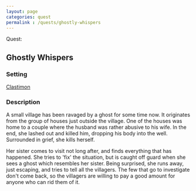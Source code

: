 ```yaml
---
layout: page
categories: quest
permalink : /quests/ghostly-whispers
---
```


Quest:
## Ghostly Whispers

### Setting
[Clastimon][clastimon]

### Description
A small village has been ravaged by a ghost for some time now. It originates from the group of houses just outside the village. One of the houses was home to a couple where the husband was rather abusive to his wife. In the end, she lashed out and killed him, dropping his body into the well. Surrounded in grief, she kills herself.

Her sister comes to visit not long after, and finds everything that has happened. She tries to 'fix' the situation, but is caught off guard when she sees a ghost which resembles her sister. Being surprised, she runs away, just escaping, and tries to tell all the villagers. The few that go to investigate don't come back, so the villagers are willing to pay a good amount for anyone who can rid them of it.


[clastimon]: /DnD/countries/clastimon